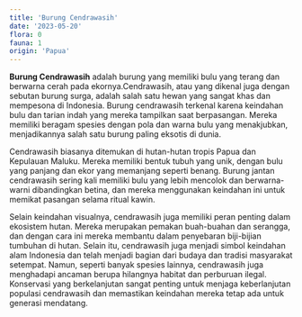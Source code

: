 ```yaml
---
title: 'Burung Cendrawasih'
date: '2023-05-20'
flora: 0
fauna: 1
origin: 'Papua'
---
```


**Burung Cendrawasih** adalah burung yang memiliki bulu yang terang dan berwarna cerah pada ekornya.Cendrawasih, atau yang dikenal juga dengan sebutan burung surga, adalah salah satu hewan yang sangat khas dan mempesona di Indonesia. Burung cendrawasih terkenal karena keindahan bulu dan tarian indah yang mereka tampilkan saat berpasangan. Mereka memiliki beragam spesies dengan pola dan warna bulu yang menakjubkan, menjadikannya salah satu burung paling eksotis di dunia.

Cendrawasih biasanya ditemukan di hutan-hutan tropis Papua dan Kepulauan Maluku. Mereka memiliki bentuk tubuh yang unik, dengan bulu yang panjang dan ekor yang memanjang seperti benang. Burung jantan cendrawasih sering kali memiliki bulu yang lebih mencolok dan berwarna-warni dibandingkan betina, dan mereka menggunakan keindahan ini untuk memikat pasangan selama ritual kawin.

Selain keindahan visualnya, cendrawasih juga memiliki peran penting dalam ekosistem hutan. Mereka merupakan pemakan buah-buahan dan serangga, dan dengan cara ini mereka membantu dalam penyebaran biji-bijian tumbuhan di hutan. Selain itu, cendrawasih juga menjadi simbol keindahan alam Indonesia dan telah menjadi bagian dari budaya dan tradisi masyarakat setempat. Namun, seperti banyak spesies lainnya, cendrawasih juga menghadapi ancaman berupa hilangnya habitat dan perburuan ilegal. Konservasi yang berkelanjutan sangat penting untuk menjaga keberlanjutan populasi cendrawasih dan memastikan keindahan mereka tetap ada untuk generasi mendatang.
